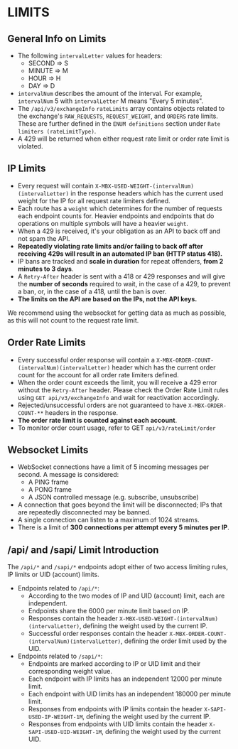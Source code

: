 # LIMITS

## General Info on Limits

* The following `intervalLetter` values for headers:
   * SECOND => S
   * MINUTE => M
   * HOUR => H
   * DAY => D
* `intervalNum` describes the amount of the interval. For example, `intervalNum` 5 with `intervalLetter` M means "Every 5 minutes".
* The `/api/v3/exchangeInfo` `rateLimits` array contains objects related to the exchange's `RAW_REQUESTS`, `REQUEST_WEIGHT`, and `ORDERS` rate limits. These are further defined in the `ENUM definitions` section under `Rate limiters (rateLimitType)`.
* A 429 will be returned when either request rate limit or order rate limit is violated.

## IP Limits

* Every request will contain `X-MBX-USED-WEIGHT-(intervalNum)(intervalLetter)` in the response headers which has the current used weight for the IP for all request rate limiters defined.
* Each route has a `weight` which determines for the number of requests each endpoint counts for. Heavier endpoints and endpoints that do operations on multiple symbols will have a heavier `weight`.
* When a 429 is received, it's your obligation as an API to back off and not spam the API.
* **Repeatedly violating rate limits and/or failing to back off after receiving 429s will result in an automated IP ban (HTTP status 418).**
* IP bans are tracked and **scale in duration** for repeat offenders, **from 2 minutes to 3 days**.
* A `Retry-After` header is sent with a 418 or 429 responses and will give the **number of seconds** required to wait, in the case of a 429, to prevent a ban, or, in the case of a 418, until the ban is over.
* **The limits on the API are based on the IPs, not the API keys.**

We recommend using the websocket for getting data as much as possible, as this will not count to the request rate limit.

## Order Rate Limits

* Every successful order response will contain a `X-MBX-ORDER-COUNT-(intervalNum)(intervalLetter)` header which has the current order count for the account for all order rate limiters defined.
* When the order count exceeds the limit, you will receive a 429 error without the `Retry-After` header. Please check the Order Rate Limit rules using `GET api/v3/exchangeInfo` and wait for reactivation accordingly.
* Rejected/unsuccessful orders are not guaranteed to have `X-MBX-ORDER-COUNT-**` headers in the response.
* **The order rate limit is counted against each account**.
* To monitor order count usage, refer to GET `api/v3/rateLimit/order`

## Websocket Limits

* WebSocket connections have a limit of 5 incoming messages per second. A message is considered:
   * A PING frame
   * A PONG frame
   * A JSON controlled message (e.g. subscribe, unsubscribe)
* A connection that goes beyond the limit will be disconnected; IPs that are repeatedly disconnected may be banned.
* A single connection can listen to a maximum of 1024 streams.
* There is a limit of **300 connections per attempt every 5 minutes per IP**.

## /api/ and /sapi/ Limit Introduction

The `/api/*` and `/sapi/*` endpoints adopt either of two access limiting rules, IP limits or UID (account) limits.

* Endpoints related to `/api/*`:
   * According to the two modes of IP and UID (account) limit, each are independent.
   * Endpoints share the 6000 per minute limit based on IP.
   * Responses contain the header `X-MBX-USED-WEIGHT-(intervalNum)(intervalLetter)`, defining the weight used by the current IP.
   * Successful order responses contain the header `X-MBX-ORDER-COUNT-(intervalNum)(intervalLetter)`, defining the order limit used by the UID.
* Endpoints related to `/sapi/*`:
   * Endpoints are marked according to IP or UID limit and their corresponding weight value.
   * Each endpoint with IP limits has an independent 12000 per minute limit.
   * Each endpoint with UID limits has an independent 180000 per minute limit.
   * Responses from endpoints with IP limits contain the header `X-SAPI-USED-IP-WEIGHT-1M`, defining the weight used by the current IP.
   * Responses from endpoints with UID limits contain the header `X-SAPI-USED-UID-WEIGHT-1M`, defining the weight used by the current UID.